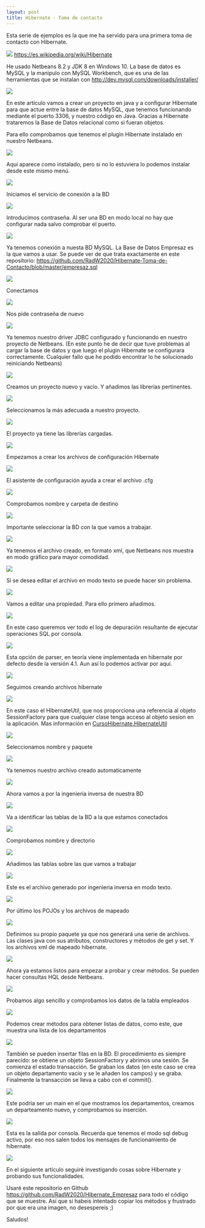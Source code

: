 ```yaml
---
layout: post
title: Hibernate - Toma de contacto
---
```

Esta serie de ejemplos es la que me ha servido para una primera toma de contacto con
Hibernate.

![](https://alejandromunyozsegrera.files.wordpress.com/2014/01/hibernate.png)
https://es.wikipedia.org/wiki/Hibernate

He usado Netbeans 8.2 y JDK 8 en Windows 10. La base de datos es MySQL y la manipulo con MySQL Workbench, que es una de las herramientas que se instalan con http://dev.mysql.com/downloads/installer/

![](http://i68.tinypic.com/2hh3ol5.jpg)

En este artículo vamos a crear un proyecto en java y a configurar Hibernate para que actue entre la base de datos MySQL, que tenemos funcionando mediante el puerto 3306, y nuestro código en Java. Gracias a Hibernate trataremos la Base de Datos relacional como si fueran objetos.

Para ello comprobamos que tenemos el plugin Hibernate instalado en nuestro Netbeans.

![](http://i65.tinypic.com/ww15op.jpg)

Aquí aparece como instalado, pero si no lo estuviera lo podemos instalar desde este mismo menú.

![](http://i63.tinypic.com/2sammhu.jpg)

Iniciamos el servicio de conexión a la BD

![](http://i68.tinypic.com/55fdw.jpg)

Introducimos contraseña. Al ser una BD en modo local no hay que configurar nada salvo comprobar el puerto.

![](http://i64.tinypic.com/o0xxex.jpg)

Ya tenemos conexión a nuesta BD MySQL. La Base de Datos Empresaz es la que vamos a usar. Se puede ver de que trata exactamente en este repositorio:
https://github.com/RadW2020/Hibernate-Toma-de-Contacto/blob/master/empresaz.sql

![](http://i67.tinypic.com/357m35z.jpg)

Conectamos

![](http://i68.tinypic.com/2qthk42.jpg)

Nos pide contraseña de nuevo

![](http://i64.tinypic.com/1zb84xy.jpg)

Ya tenemos nuestro driver JDBC configurado y funcionando en nuestro proyecto de Netbeans. (En este punto he de decir que tuve problemas al cargar la base de datos y que luego el plugin Hibernate se configurara correctamente. Cualquier fallo que he podido encontrar lo he solucionado reiniciando Netbeans)

![](http://i65.tinypic.com/2hofl7a.jpg)

Creamos un proyecto nuevo y vacío. Y añadimos las librerías pertinentes.

![](http://i64.tinypic.com/33cx63q.jpg)

Seleccionamos la más adecuada a nuestro proyecto.

![](http://i68.tinypic.com/rwqmfm.jpg)

El proyecto ya tiene las librerías cargadas.

![](http://i67.tinypic.com/2s01xsj.jpg)

Empezamos a crear los archivos de configuración Hibernate

![](http://i64.tinypic.com/350lyr6.jpg)

El asistente de configuración ayuda a crear el archivo .cfg

![](http://i63.tinypic.com/20qe3df.jpg)

Comprobamos nombre y carpeta de destino

![](http://i64.tinypic.com/2vxrm6g.jpg)

Importante seleccionar la BD con la que vamos a trabajar.

![](http://i65.tinypic.com/nv2lfn.jpg)

Ya tenemos el archivo creado, en formato xml, que Netbeans nos muestra en modo gráfico para mayor comodidad.

![](http://i63.tinypic.com/214eeki.jpg)

Si se desea editar el archivo en modo texto se puede hacer sin problema.

![](http://i68.tinypic.com/juuy3r.jpg)

Vamos a editar una propiedad. Para ello primero añadimos.

![](http://i63.tinypic.com/sx24k4.jpg)

En este caso queremos ver todo el log de depuración resultante de ejecutar operaciones SQL por consola.

![](http://i64.tinypic.com/30rshom.jpg)

Esta opción de parser, en teoría viene implementada en hibernate por defecto desde la versión 4.1. Aun así lo podemos activar por aquí.

![](http://i67.tinypic.com/oaavt1.jpg)

Seguimos creando archivos hibernate

![](http://i65.tinypic.com/2w32hj4.jpg)

En este caso el HibernateUtil, que nos proporciona una referencia al objeto SessionFactory para que cualquier clase tenga acceso al objeto sesion en la aplicación. Mas información en [CursoHibernate.HibernateUtil](http://www.cursohibernate.es/doku.php?id=unidades:07_arquitectura:01_hibernateutil)



![](http://i68.tinypic.com/2i9saar.jpg)

Seleccionamos nombre y paquete

![](http://i63.tinypic.com/16jecdi.jpg)

Ya tenemos nuestro archivo creado automaticamente

![](http://i65.tinypic.com/1ttvue.jpg)

Ahora vamos a por la ingeniería inversa de nuestra BD

![](http://i68.tinypic.com/aoruyh.jpg)

Va a identificar las tablas de la BD a la que estamos conectados

![](http://i67.tinypic.com/2zq525h.jpg)

Comprobamos nombre y directorio

![](http://i63.tinypic.com/1el2fc.jpg)

Añadimos las tablas sobre las que vamos a trabajar

![](http://i65.tinypic.com/1t2dkz.jpg)

Este es el archivo generado por ingenieria inversa en modo texto.

![](http://i68.tinypic.com/dgo4cm.jpg)

Por último los POJOs y los archivos de mapeado

![](http://i68.tinypic.com/3358g2x.jpg)

Definimos su propio paquete ya que nos generará una serie de archivos. Las clases java con sus atributos,  constructores y métodos de get y set.
Y los archivos xml de mapeado hibernate.

![](http://i64.tinypic.com/2mdjv3l.jpg)

Ahora ya estamos listos para empezar a probar y crear métodos. Se pueden hacer consultas HQL desde Netbeans.

![](http://i68.tinypic.com/16gdefd.jpg)

Probamos algo sencillo y comprobamos los datos de la tabla empleados

![](http://i63.tinypic.com/b47qet.jpg)

Podemos crear métodos para obtener listas de datos, como este, que muestra una lista de los departamentos

![](http://i67.tinypic.com/est5jt.jpg)

También se pueden insertar filas en la BD.
El procedimiento es siempre parecido: se obtiene un objeto SessionFactory y abrimos una sesión. Se comienza el estado transacción. Se graban los datos (en este caso se crea un objeto departamento vacío y se le añaden los campos) y se graba. Finalmente la transacción se lleva a cabo con el commit().

![](http://i66.tinypic.com/2mr65ad.jpg)

Este podría ser un main en el que mostramos los departamentos, creamos un departeamento nuevo, y comprobamos su inserción.

![](http://i63.tinypic.com/30hymfk.jpg)

Esta es la salida por consola. Recuerda que tenemos el modo sql debug activo, por eso nos salen todos los mensajes de funcionamiento de hibernate.

![](http://i66.tinypic.com/1e0zuc.jpg)


En el siguiente artículo seguiré investigando cosas sobre Hibernate y probando sus funcionalidades.

Usaré este repositorio en Github https://github.com/RadW2020/Hibernate_Empresaz para todo el código que se muestre. Así que si habeis intentado copiar los métodos y frustrado por que era una imagen, no desespereis ;)

Saludos!
